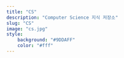 ```yaml
---
title: "CS"
description: "Computer Science 지식 저장소"
slug: "CS"
image: "cs.jpg"
style:
    background: "#9DDAFF"
    color: "#fff"
---
```

